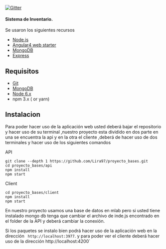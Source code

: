 [![Gitter](https://badges.gitter.im/JoinChat.svg)](https://gitter.im/linnovate/mean?utm_source=badge&utm_medium=badge&utm_campaign=pr-badge)

#### Sistema de Inventario.

Se usaron los siguientes recursos

* [Node.js](https://nodejs.org/en/)
* [Angular4 web starter](https://github.com/AngularClass/angular-starter)
* [MongoDB](https://www.mongodb.com)
* [Express](https://expressjs.com/)


## Requisitos

* [Git](https://git-scm.com/downloads)
* [MongoDB](https://www.mongodb.org/downloads)
* [Node 6.x](https://nodejs.org/en/download/)
* npm 3.x ( or yarn)


## Instalacion

Para poder hacer uso de la aplicación web usted deberá bajar el repositorio y hacer uso de su terminal ,nuestro proyecto esta dividido en dos parte en una se encuentra la api y en la otra el cliente ,deberá de hacer uso de dos terminales y hacer uso de los siguientes comandos

API
```
git clone --depth 1 https://github.com/Lira97/proyecto_bases.git
cd proyecto_bases/api
npm install  
npm start  
```
Client
```
cd proyecto_bases/client
npm install
npm start
```
En nuestro proyecto usamos una base de datos en mlab pero si usted tiene instalado mongo db tenga que cambiar el archivo de inde.js encontrado en el folder de la API y deberá cambiar la conexión.


Si los paquetes se instalo bien podrá hacer uso de la aplicación web en la dirección ` http://localhost:3977`. y para poder ver el cliente deberá hacer uso de la dirección  http://localhost:4200`

